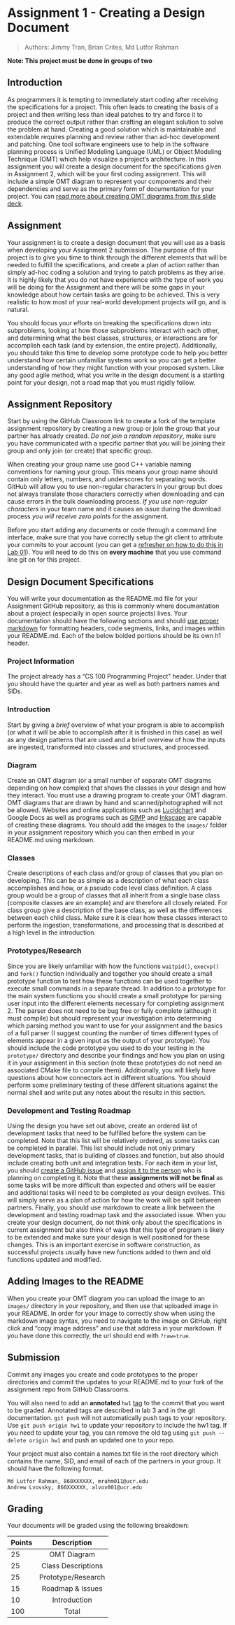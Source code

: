 # Assignment 1 - Creating a Design Document

> Authors: Jimmy Tran, Brian Crites, Md Lutfor Rahman

**Note: This project must be done in groups of two**

## Introduction

As programmers it is tempting to immediately start coding after receiving the specifications for a project. This often leads to creating the basis of a project and then writing less than ideal patches to try and force it to produce the correct output rather than crafting an elegant solution to solve the problem at hand. Creating a good solution which is maintainable and extendable requires planning and review rather than ad-hoc development and patching. One tool software engineers use to help in the software planning process is Unified Modeling Language (UML) or Object Modeling Technique (OMT) which help visualize a project’s architecture. In this assignment you will create a design document for the specifications given in Assignment 2, which will be your first coding assignment. This will include a simple OMT diagram to represent your components and their dependencies and serve as the primary form of documentation for your project. You can [read more about creating OMT diagrams from this slide deck](https://docs.google.com/presentation/d/1-jPPkXIjYzA5_o6PJSY8XS5KgU94VkU9Cyup4uZ0u6c/edit?usp=sharing).

## Assignment

Your assignment is to create a design document that you will use as a basis when developing your Assignment 2 submission. The purpose of this project is to give you time to think through the different elements that will be needed to fulfill the specifications, and create a plan of action rather than simply ad-hoc coding a solution and trying to patch problems as they arise. It is highly likely that you do not have experience with the type of work you will be doing for the Assignment and there will be some gaps in your knowledge about how certain tasks are going to be achieved. This is very realistic to how most of your real-world development projects will go, and is natural. 
 
You should focus your efforts on breaking the specifications down into subproblems, looking at how those subproblems interact with each other, and determining what the best classes, structures, or interactions are for accomplish each task (and by extension, the entire project). Additionally, you should take this time to develop some prototype code to help you better understand how certain unfamiliar systems work so you can get a better understanding of how they might function with your proposed system. Like any good agile method, what you write in the design document is a starting point for your design, not a road map that you must rigidly follow.

## Assignment Repository

Start by using the GitHub Classroom link to create a fork of the template assignment repository by creating a new group or join the group that your partner has already created. _Do not join a random repository_, make sure you have communicated with a specific partner that you will be joining their group and only join (or create) that specific group. 

When creating your group name use good C++ variable naming conventions for naming your group. This means your group name should contain only letters, numbers, and underscores for separating words. GitHub will allow you to use non-regular characters in your group but does not always translate those characters correctly when downloading and can cause errors in the bulk downloading process. _If you use non-regular characters_ in your team name and it causes an issue during the download process _you will receive zero points_ for the assignment.

Before you start adding any documents or code through a command line interface, make sure that you have correctly setup the git client to attribute your commits to your account (you can get a [refresher on how to do this in Lab 01](https://github.com/cs100/template-lab-01-intro-to-sct#git-config)). You will need to do this on **every machine** that you use command line git on for this project.

## Design Document Specifications

You will write your documentation as the README.md file for your Assignment GitHub repository, as this is commonly where documentation about a project (especially in open source projects) lives. Your documentation should have the following sections and should [use proper markdown](https://guides.github.com/features/mastering-markdown/) for formatting headers, code segments, links, and images within your README.md. Each of the below bolded portions should be its own h1 header.

### Project Information
The project already has a “CS 100 Programming Project” header. Under that you should have the quarter and year as well as both partners names and SIDs.
### Introduction
Start by giving a *brief* overview of what your program is able to accomplish (or what it will be able to accomplish after it is finished in this case) as well as any design patterns that are used and a brief overview of how the inputs are ingested, transformed into classes and structures, and processed.
### Diagram
Create an OMT diagram (or a small number of separate OMT diagrams depending on how complex) that shows the classes in your design and how they interact. You must use a drawing program to create your OMT diagram. OMT diagrams that are drawn by hand and scanned/photographed will not be allowed. Websites and online applications such as [Lucidchart](https://www.lucidchart.com/) and Google Docs as well as programs such as [GIMP](https://www.gimp.org/) and [Inkscape](https://inkscape.org/) are capable of creating these diagrams. You should add the images to the `images/` folder in your assignment repository which you can then embed in your README.md using markdown.
### Classes
Create descriptions of each class and/or group of classes that you plan on developing. This can be as simple as a description of what each class accomplishes and how, or a pseudo code level class definition. A class group would be a group of classes that all inherit from a single base class (composite classes are an example) and are therefore all closely related. For class group give a description of the base class, as well as the differences between each child class. Make sure it is clear how these classes interact to perform the ingestion, transformations, and processing that is described at a high level in the introduction.
### Prototypes/Research
Since you are likely unfamiliar with how the functions `waitpid()`, `execvp()` and `fork()` function individually and together you should create a small prototype function to test how these functions can be used together to execute small commands in a separate thread. In addition to a prototype for the main system functions you should create a small prototype for parsing user input into the different elements necessary for completing assignment 2. The parser does not need to be bug free or fully complete (although it must compile) but should represent your investigation into determining which parsing method you want to use for your assignment and the basics of a full parser (I suggest counting the number of times different types of elements appear in a given input as the output of your prototype). You should include the code prototype you used to do your testing in the `prototype/` directory and describe your findings and how you plan on using it in your assignment in this section (note these prototypes do not need an associated CMake file to compile them). Additionally, you will likely have questions about how connectors act in different situations. You should perform some preliminary testing of these different situations against the normal shell and write put any notes about the results in this section.
### Development and Testing Roadmap
Using the design you have set out above, create an ordered list of development tasks that need to be fulfilled before the system can be completed. Note that this list will be relatively ordered, as some tasks can be completed in parallel. This list should include not only primary development tasks, that is building of classes and function, but also should include creating both unit and integration tests. For each item in your list, you should [create a GitHub issue](https://help.github.com/articles/creating-an-issue/) and [assign it to the person](https://help.github.com/articles/assigning-issues-and-pull-requests-to-other-github-users/) who is planning on completing it. Note that these **assignments will not be final** as some tasks will be more difficult than expected and others will be easier and additional tasks will need to be completed as your design evolves. This will simply serve as a plan of action for how the work will be split between partners. Finally, you should use markdown to create a link between the development and testing roadmap task and the associated issue.
When you create your design document, do not think only about the specifications in current assignment but also think of ways that this type of program is likely to be extended and make sure your design is well positioned for these changes. This is an important exercise in software construction, as successful projects usually have new functions added to them and old functions updated and modified.

## Adding Images to the README

When you create your OMT diagram you can upload the image to an `images/` directory in your repository, and then use that uploaded image in your README. In order for your image to correctly show when using the markdown image syntax, you need to navigate to the image on GitHub, right click and “copy image address” and use that address in your markdown. If you have done this correctly, the url should end with `?raw=true`.

## Submission

Commit any images you create and code prototypes to the proper directories and commit the updates to your README.md to your fork of the assignment repo from GitHub Classrooms.

You will also need to add an **annotated** `hw1` [tag](https://git-scm.com/book/en/v2/Git-Basics-Tagging) to the commit that you want to be graded. Annotated tags are described in lab 3 and in the git documentation. `git push` will not automatically push tags to your repository. Use `git push origin hw1` to update your repository to include the hw1 tag. If you need to update your tag, you can remove the old tag using `git push --delete origin hw1` and push an updated one to your repo.

Your project must also contain a names.txt file in the root directory which contains the name, SID, and email of each of the partners in your group. It should have the following format.

```
Md Lutfor Rahman, 860XXXXXX, mrahm011@ucr.edu
Andrew Lvovsky, 860XXXXXX, alvov001@ucr.edu
```

## Grading

Your documents will be graded using the following breakdown:

| Points        | Description           |
| -------------|:--------------------:|
| 25  | OMT Diagram |
| 25  | Class Descriptions |
| 25  | Prototype/Research |
| 15  | Roadmap & Issues |
| 10  | Introduction |
| 100  | Total |
